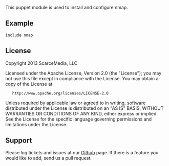 This puppet module is used to install and configure nmap.

Example
-------

    include nmap

License
-------
  Copyright 2013 ScarceMedia, LLC

   Licensed under the Apache License, Version 2.0 (the "License");
   you may not use this file except in compliance with the License.
   You may obtain a copy of the License at

       http://www.apache.org/licenses/LICENSE-2.0

   Unless required by applicable law or agreed to in writing, software
   distributed under the License is distributed on an "AS IS" BASIS,
   WITHOUT WARRANTIES OR CONDITIONS OF ANY KIND, either express or implied.
   See the License for the specific language governing permissions and
   limitations under the License.

Support
-------

Please log tickets and issues at our [Github](https://github.com/scarcemedia/puppet-nmap/issues) page. If there is a feature
you would like to add, send us a pull request.
